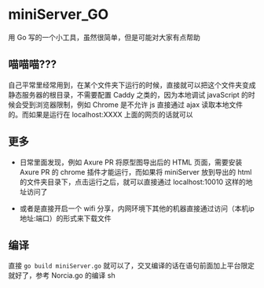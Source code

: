 # miniServer_GO
用 Go 写的一个小工具，虽然很简单，但是可能对大家有点帮助

## 喵喵喵???
自己平常里经常用到，在某个文件夹下运行的时候，直接就可以把这个文件夹变成静态服务器的根目录，不需要配置 Caddy 之类的，因为本地调试 javaScript 的时候会受到浏览器限制，例如 Chrome 是不允许 js 直接通过 ajax 读取本地文件的。而如果是运行在 localhost:XXXX 上面的网页的话就可以

## 更多
 - 日常里面发现，例如 Axure PR 将原型图导出后的 HTML 页面，需要安装 Axure PR 的 chrome 插件才能运行，而如果将 miniServer 放到导出的 html 的文件夹目录下，点击运行之后，就可以直接通过 localhost:10010 这样的地址访问了
 
 - 或者是直接开启一个 wifi 分享，内网环境下其他的机器直接通过访问（本机ip地址:端口）的形式来下载文件
 
## 编译
直接 `go build miniServer.go` 就可以了，交叉编译的话在语句前面加上平台限定就好了，参考 Norcia.go 的编译 sh
 